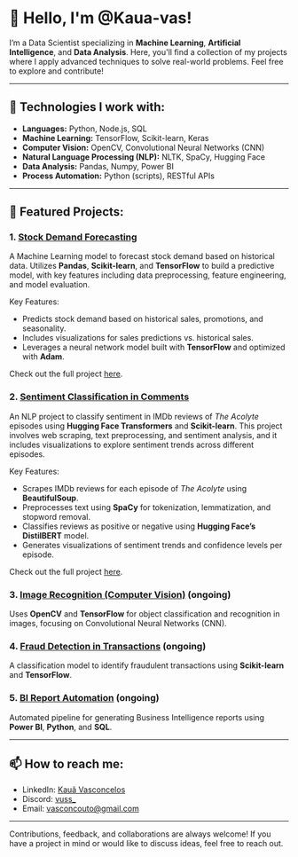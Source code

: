 # 👋 Hello, I'm @Kaua-vas!

I’m a Data Scientist specializing in **Machine Learning**, **Artificial Intelligence**, and **Data Analysis**. Here, you'll find a collection of my projects where I apply advanced techniques to solve real-world problems. Feel free to explore and contribute!

---

## 🚀 Technologies I work with:

- **Languages:** Python, Node.js, SQL
- **Machine Learning:** TensorFlow, Scikit-learn, Keras
- **Computer Vision:** OpenCV, Convolutional Neural Networks (CNN)
- **Natural Language Processing (NLP):** NLTK, SpaCy, Hugging Face
- **Data Analysis:** Pandas, Numpy, Power BI
- **Process Automation:** Python (scripts), RESTful APIs

---

## 📂 Featured Projects:

### 1. [Stock Demand Forecasting](https://github.com/Kaua-vas/Portfolio/tree/main/Inventory%20Demand%20Forecast)
A Machine Learning model to forecast stock demand based on historical data. Utilizes **Pandas**, **Scikit-learn**, and **TensorFlow** to build a predictive model, with key features including data preprocessing, feature engineering, and model evaluation.

Key Features:
- Predicts stock demand based on historical sales, promotions, and seasonality.
- Includes visualizations for sales predictions vs. historical sales.
- Leverages a neural network model built with **TensorFlow** and optimized with **Adam**.

Check out the full project [here](https://github.com/Kaua-vas/Portfolio/tree/main/Inventory%20Demand%20Forecast).


### 2. [Sentiment Classification in Comments](https://github.com/Kaua-vas/Portfolio/tree/main/Sentiment_Classification_in_Comments)  
An NLP project to classify sentiment in IMDb reviews of *The Acolyte* episodes using **Hugging Face Transformers** and **Scikit-learn**. This project involves web scraping, text preprocessing, and sentiment analysis, and it includes visualizations to explore sentiment trends across different episodes.

Key Features:
- Scrapes IMDb reviews for each episode of *The Acolyte* using **BeautifulSoup**.
- Preprocesses text using **SpaCy** for tokenization, lemmatization, and stopword removal.
- Classifies reviews as positive or negative using **Hugging Face’s DistilBERT** model.
- Generates visualizations of sentiment trends and confidence levels per episode.

Check out the full project [here](https://github.com/Kaua-vas/Portfolio/tree/main/Sentiment_Classification_in_Comments).

### 3. [Image Recognition (Computer Vision)](#) (ongoing)
Uses **OpenCV** and **TensorFlow** for object classification and recognition in images, focusing on Convolutional Neural Networks (CNN).

### 4. [Fraud Detection in Transactions](#) (ongoing)
A classification model to identify fraudulent transactions using **Scikit-learn** and **TensorFlow**.

### 5. [BI Report Automation](#) (ongoing)
Automated pipeline for generating Business Intelligence reports using **Power BI**, **Python**, and **SQL**.

---

## 📫 How to reach me:

- LinkedIn: [Kauã Vasconcelos](www.linkedin.com/in/kaua-vasconcelos)
- Discord: [vuss_](https://discord.gg/kKBmqFZc) 
- Email: vasconcouto@gmail.com

---

Contributions, feedback, and collaborations are always welcome! If you have a project in mind or would like to discuss ideas, feel free to reach out.
